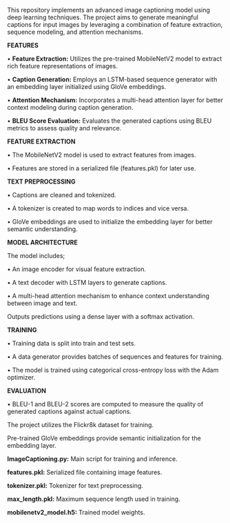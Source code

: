 This repository implements an advanced image captioning model using deep learning techniques. The project aims to generate meaningful captions for input images by leveraging a combination of feature extraction, sequence modeling, and attention mechanisms.

**FEATURES**

• **Feature Extraction:** Utilizes the pre-trained MobileNetV2 model to extract rich feature representations of images.

• **Caption Generation:** Employs an LSTM-based sequence generator with an embedding layer initialized using GloVe embeddings.

• **Attention Mechanism:** Incorporates a multi-head attention layer for better context modeling during caption generation.

• **BLEU Score Evaluation:** Evaluates the generated captions using BLEU metrics to assess quality and relevance.



**FEATURE EXTRACTION**

• The MobileNetV2 model is used to extract features from images.

• Features are stored in a serialized file (features.pkl) for later use.

**TEXT PREPROCESSING**

• Captions are cleaned and tokenized.

• A tokenizer is created to map words to indices and vice versa.

• GloVe embeddings are used to initialize the embedding layer for better semantic understanding.

**MODEL ARCHITECTURE**

The model includes;

• An image encoder for visual feature extraction.

• A text decoder with LSTM layers to generate captions.

• A multi-head attention mechanism to enhance context understanding between image and text.

Outputs predictions using a dense layer with a softmax activation.

**TRAINING**

• Training data is split into train and test sets.

• A data generator provides batches of sequences and features for training.

• The model is trained using categorical cross-entropy loss with the Adam optimizer.

**EVALUATION**

• BLEU-1 and BLEU-2 scores are computed to measure the quality of generated captions against actual captions.

The project utilizes the Flickr8k dataset for training.

Pre-trained GloVe embeddings provide semantic initialization for the embedding layer.

**ImageCaptioning.py:** Main script for training and inference.

**features.pkl:** Serialized file containing image features.

**tokenizer.pkl:** Tokenizer for text preprocessing.

**max_length.pkl:** Maximum sequence length used in training.

**mobilenetv2_model.h5:** Trained model weights.

